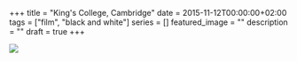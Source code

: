 +++
title =  "King's College, Cambridge"
date = 2015-11-12T00:00:00+02:00
tags = ["film", "black and white"]
series = []
featured_image = ""
description = ""
draft = true
+++

![](/img/2016andBefore/Cambridge-1.jpg)